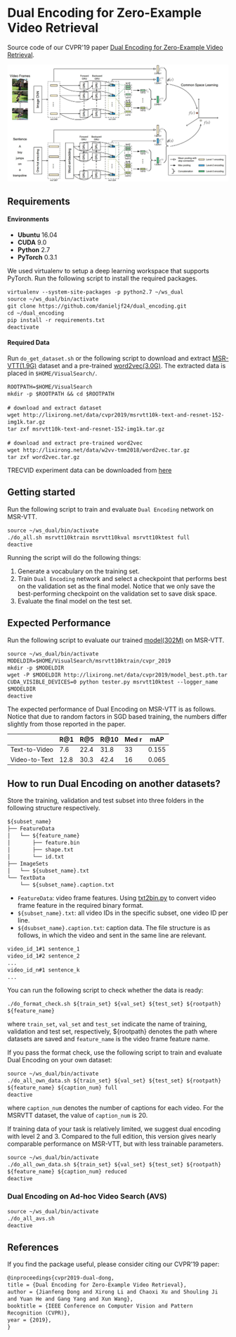 # Dual Encoding for Zero-Example Video Retrieval
Source code of our CVPR'19  paper [Dual Encoding for Zero-Example Video Retrieval](https://arxiv.org/abs/1809.06181).

![image](dual_encoding.jpg)

## Requirements

#### Environments
* **Ubuntu** 16.04
* **CUDA** 9.0
* **Python** 2.7
* **PyTorch** 0.3.1

We used virtualenv to setup a deep learning workspace that supports PyTorch.
Run the following script to install the required packages.
```shell
virtualenv --system-site-packages -p python2.7 ~/ws_dual
source ~/ws_dual/bin/activate
git clone https://github.com/danieljf24/dual_encoding.git
cd ~/dual_encoding
pip install -r requirements.txt
deactivate
```

#### Required Data
Run `do_get_dataset.sh` or the following script to download and extract [MSR-VTT(1.9G)](http://lixirong.net/data/cvpr2019/msrvtt10k-text-and-resnet-152-img1k.tar.gz) dataset and a pre-trained [word2vec(3.0G)](http://lixirong.net/data/w2vv-tmm2018/word2vec.tar.gz).
The extracted data is placed in `$HOME/VisualSearch/`.
```shell
ROOTPATH=$HOME/VisualSearch
mkdir -p $ROOTPATH && cd $ROOTPATH

# download and extract dataset
wget http://lixirong.net/data/cvpr2019/msrvtt10k-text-and-resnet-152-img1k.tar.gz
tar zxf msrvtt10k-text-and-resnet-152-img1k.tar.gz

# download and extract pre-trained word2vec
wget http://lixirong.net/data/w2vv-tmm2018/word2vec.tar.gz
tar zxf word2vec.tar.gz
```

TRECVID experiment data can be downloaded from [here](https://github.com/li-xirong/avs)

## Getting started
Run the following script to train and evaluate `Dual Encoding` network on MSR-VTT.
```shell
source ~/ws_dual/bin/activate
./do_all.sh msrvtt10ktrain msrvtt10kval msrvtt10ktest full
deactive
```
Running the script will do the following things:
1. Generate a vocabulary on the training set.
2. Train `Dual Encoding` network and select a checkpoint that performs best on the validation set as the final model. Notice that we only save the best-performing checkpoint on the validation set to save disk space.
3. Evaluate the final model on the test set.


## Expected Performance
Run the following script to evaluate our trained [model(302M)](http://lixirong.net/data/cvpr2019/model_best.pth.tar)  on MSR-VTT.
```shell
source ~/ws_dual/bin/activate
MODELDIR=$HOME/VisualSearch/msrvtt10ktrain/cvpr_2019
mkdir -p $MODELDIR
wget -P $MODELDIR http://lixirong.net/data/cvpr2019/model_best.pth.tar
CUDA_VISIBLE_DEVICES=0 python tester.py msrvtt10ktest --logger_name $MODELDIR
deactive
```

The expected performance of Dual Encoding on MSR-VTT is as follows. Notice that due to random factors in SGD based training, the numbers differ slightly from those reported in the paper.

|  | R@1 | R@5 | R@10 | Med r |	mAP |
| ------------- | ------------- | ------------- | ------------- |  ------------- | ------------- |
| Text-to-Video | 7.6  | 22.4 | 31.8 | 33 | 0.155 |
| Video-to-Text | 12.8 | 30.3 | 42.4 | 16 | 0.065 |




## How to run Dual Encoding on another datasets?

Store the training, validation and test subset into three folders in the following structure respectively.
```shell
${subset_name}
├── FeatureData
│   └── ${feature_name}
│       ├── feature.bin
│       ├── shape.txt
│       └── id.txt
├── ImageSets
│   └── ${subset_name}.txt
└── TextData
    └── ${subset_name}.caption.txt

```

* `FeatureData`: video frame features. Using [txt2bin.py](https://github.com/danieljf24/simpleknn/blob/master/txt2bin.py) to convert video frame feature in the required binary format.
* `${subset_name}.txt`: all video IDs in the specific subset, one video ID per line.
* `${dsubset_name}.caption.txt`: caption data. The file structure is as follows, in which the video and sent in the same line are relevant.
```
video_id_1#1 sentence_1
video_id_1#2 sentence_2
...
video_id_n#1 sentence_k
...
```

You can run the following script to check whether the data is ready:
```shell
./do_format_check.sh ${train_set} ${val_set} ${test_set} ${rootpath} ${feature_name}
```
where `train_set`, `val_set` and `test_set` indicate the name of training, validation and test set, respectively, ${rootpath} denotes the path where datasets are saved and `feature_name` is the video frame feature name.


If you pass the format check, use the following script to train and evaluate Dual Encoding on your own dataset:
```shell
source ~/ws_dual/bin/activate
./do_all_own_data.sh ${train_set} ${val_set} ${test_set} ${rootpath} ${feature_name} ${caption_num} full
deactive
```
where `caption_num` denotes the number of captions for each video. For the MSRVTT dataset, the value of `caption_num` is 20. 

If training data of your task is relatively limited, we suggest dual encoding with level 2 and 3. Compared to the full edition, this version gives nearly comparable performance on MSR-VTT, but with less trainable parameters.
```shell
source ~/ws_dual/bin/activate
./do_all_own_data.sh ${train_set} ${val_set} ${test_set} ${rootpath} ${feature_name} ${caption_num} reduced
deactive
```

### Dual Encoding on Ad-hoc Video Search (AVS)

```shell
source ~/ws_dual/bin/activate
./do_all_avs.sh 
deactive
```


## References
If you find the package useful, please consider citing our CVPR'19 paper:
```
@inproceedings{cvpr2019-dual-dong,
title = {Dual Encoding for Zero-Example Video Retrieval},
author = {Jianfeng Dong and Xirong Li and Chaoxi Xu and Shouling Ji and Yuan He and Gang Yang and Xun Wang},
booktitle = {IEEE Conference on Computer Vision and Pattern Recognition (CVPR)},
year = {2019},
}
```
